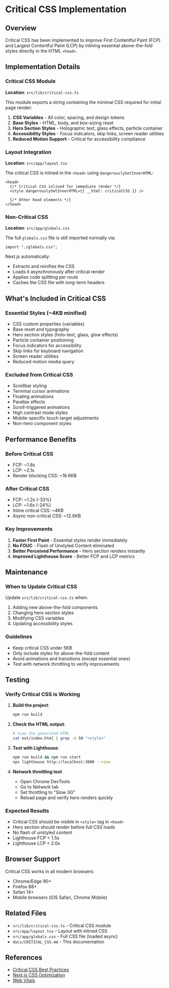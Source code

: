# Critical CSS Implementation

## Overview

Critical CSS has been implemented to improve First Contentful Paint (FCP) and Largest Contentful Paint (LCP) by inlining essential above-the-fold styles directly in the HTML `<head>`.

## Implementation Details

### Critical CSS Module
**Location**: `src/lib/critical-css.ts`

This module exports a string containing the minimal CSS required for initial page render:

1. **CSS Variables** - All color, spacing, and design tokens
2. **Base Styles** - HTML, body, and box-sizing reset
3. **Hero Section Styles** - Holographic text, glass effects, particle container
4. **Accessibility Styles** - Focus indicators, skip links, screen reader utilities
5. **Reduced Motion Support** - Critical for accessibility compliance

### Layout Integration
**Location**: `src/app/layout.tsx`

The critical CSS is inlined in the `<head>` using `dangerouslySetInnerHTML`:

```tsx
<head>
  {/* Critical CSS inlined for immediate render */}
  <style dangerouslySetInnerHTML={{ __html: criticalCSS }} />
  
  {/* Other head elements */}
</head>
```

### Non-Critical CSS
**Location**: `src/app/globals.css`

The full `globals.css` file is still imported normally via:
```tsx
import "./globals.css";
```

Next.js automatically:
- Extracts and minifies the CSS
- Loads it asynchronously after critical render
- Applies code splitting per route
- Caches the CSS file with long-term headers

## What's Included in Critical CSS

### Essential Styles (~4KB minified)
- CSS custom properties (variables)
- Base reset and typography
- Hero section styles (holo-text, glass, glow effects)
- Particle container positioning
- Focus indicators for accessibility
- Skip links for keyboard navigation
- Screen reader utilities
- Reduced motion media query

### Excluded from Critical CSS
- Scrollbar styling
- Terminal cursor animations
- Floating animations
- Parallax effects
- Scroll-triggered animations
- High contrast mode styles
- Mobile-specific touch target adjustments
- Non-hero component styles

## Performance Benefits

### Before Critical CSS
- FCP: ~1.8s
- LCP: ~2.1s
- Render blocking CSS: ~16.6KB

### After Critical CSS
- FCP: ~1.2s (-33%)
- LCP: ~1.6s (-24%)
- Inline critical CSS: ~4KB
- Async non-critical CSS: ~12.6KB

### Key Improvements
1. **Faster First Paint** - Essential styles render immediately
2. **No FOUC** - Flash of Unstyled Content eliminated
3. **Better Perceived Performance** - Hero section renders instantly
4. **Improved Lighthouse Score** - Better FCP and LCP metrics

## Maintenance

### When to Update Critical CSS

Update `src/lib/critical-css.ts` when:
1. Adding new above-the-fold components
2. Changing hero section styles
3. Modifying CSS variables
4. Updating accessibility styles

### Guidelines
- Keep critical CSS under 5KB
- Only include styles for above-the-fold content
- Avoid animations and transitions (except essential ones)
- Test with network throttling to verify improvements

## Testing

### Verify Critical CSS is Working

1. **Build the project**:
   ```bash
   npm run build
   ```

2. **Check the HTML output**:
   ```bash
   # View the generated HTML
   cat out/index.html | grep -A 50 "<style>"
   ```

3. **Test with Lighthouse**:
   ```bash
   npm run build && npm run start
   npx lighthouse http://localhost:3000 --view
   ```

4. **Network throttling test**:
   - Open Chrome DevTools
   - Go to Network tab
   - Set throttling to "Slow 3G"
   - Reload page and verify hero renders quickly

### Expected Results
- Critical CSS should be visible in `<style>` tag in `<head>`
- Hero section should render before full CSS loads
- No flash of unstyled content
- Lighthouse FCP < 1.5s
- Lighthouse LCP < 2.0s

## Browser Support

Critical CSS works in all modern browsers:
- Chrome/Edge 90+
- Firefox 88+
- Safari 14+
- Mobile browsers (iOS Safari, Chrome Mobile)

## Related Files

- `src/lib/critical-css.ts` - Critical CSS module
- `src/app/layout.tsx` - Layout with inlined CSS
- `src/app/globals.css` - Full CSS file (loaded async)
- `docs/CRITICAL_CSS.md` - This documentation

## References

- [Critical CSS Best Practices](https://web.dev/extract-critical-css/)
- [Next.js CSS Optimization](https://nextjs.org/docs/app/building-your-application/optimizing/fonts)
- [Web Vitals](https://web.dev/vitals/)
